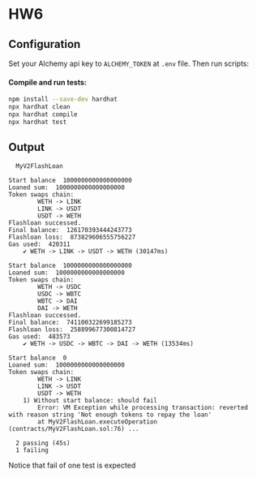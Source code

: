 # HW6

## Configuration

Set your Alchemy api key to `ALCHEMY_TOKEN` at `.env` file.
Then run scripts:

#### Compile and run tests:
```bash
npm install --save-dev hardhat
npx hardhat clean
npx hardhat compile
npx hardhat test
```

## Output
```
  MyV2FlashLoan

Start balance  1000000000000000000
Loaned sum:  1000000000000000000
Token swaps chain:
        WETH -> LINK
        LINK -> USDT
        USDT -> WETH
Flashloan successed.
Final balance:  126170393444243773
Flashloan loss:  873829606555756227
Gas used:  420311
    ✔ WETH -> LINK -> USDT -> WETH (30147ms)

Start balance  1000000000000000000
Loaned sum:  1000000000000000000
Token swaps chain:
        WETH -> USDC
        USDC -> WBTC
        WBTC -> DAI
        DAI -> WETH
Flashloan successed.
Final balance:  741100322699185273
Flashloan loss:  258899677300814727
Gas used:  483573
    ✔ WETH -> USDC -> WBTC -> DAI -> WETH (13534ms)

Start balance  0
Loaned sum:  1000000000000000000
Token swaps chain:
        WETH -> LINK
        LINK -> USDT
        USDT -> WETH
    1) Without start balance: should fail
        Error: VM Exception while processing transaction: reverted with reason string 'Not enough tokens to repay the loan'
        at MyV2FlashLoan.executeOperation (contracts/MyV2FlashLoan.sol:76) ...

  2 passing (45s)
  1 failing
```

Notice that fail of one test is expected